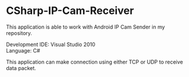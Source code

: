 # CSharp-IP-Cam-Receiver

This application is able to work with Android IP Cam Sender in my repository.  

Development IDE: Visual Studio 2010  
Language: C#  

This application can make connection using either TCP or UDP to receive data packet.

